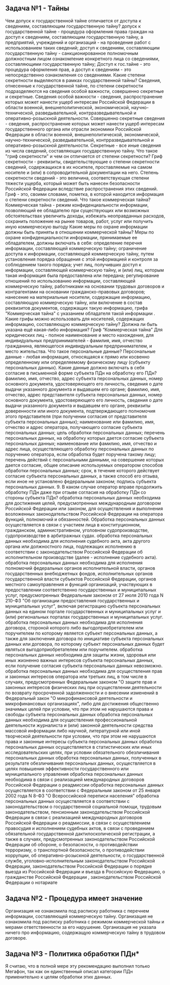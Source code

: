 ## Задача №1 - Тайны

Чем допуск к государственной тайне отличается от доступа к сведениям, составляющим государственную тайну? 
допуск к государственной тайне - процедура оформления права граждан на доступ к сведениям, составляющим государственную тайну, а предприятий, учреждений и организаций - на проведение работ с использованием таких сведений;
доступ к сведениям, составляющим государственную тайну - санкционированное полномочным должностным лицом ознакомление конкретного лица со сведениями, составляющими государственную тайну;
Доступ к гос.тайне - это процедура оформления прав, а доступ к сведениям - это непосредственно ознакомления со сведениями.
Какие степени секретности выделяются в рамках государственной тайны? 
Сведения, отнесенные к государственной тайне, по степени секретности подразделяются на сведения особой важности, совершенно секретные и секретные.
Сведения особой важности - сведения, распространение которых может нанести ущерб интересам Российской Федерации в области военной, внешнеполитической, экономической, научно-технической, разведывательной, контрразведывательной и оперативно-розыскной деятельности.
Совершенно секретные сведения - сведения, распространение которых может нанести ущерб интересам государственного органа или отрасли экономики Российской Федерации в области военной, внешнеполитической, экономической, научно-технической, разведывательной, контрразведывательной и оперативно-розыскной деятельности.
Секретные - все иные сведения из числа сведений, составляющих государственную тайну.
Что такое "гриф секретности" и чем он отличается от степени секретности? 
Гриф секретности - реквизиты, свидетельствующие о степени секретности сведений, содержащихся в их носителе, проставляемые на самом носителе и (или) в сопроводительной документации на него.
Степень секретности сведений - это величина, соответствующая степени тяжести ущерба, который может быть нанесен безопасности Российской Федерации вследствие распространения этих сведений.
Гриф - это, своими словами, пометка, в которой находится информация о степени секретности сведений.
Что такое коммерческая тайна? 
Коммерческая тайна - режим конфиденциальности информации, позволяющий ее обладателю при существующих или возможных обстоятельствах увеличить доходы, избежать неоправданных расходов, сохранить положение на рынке товаров, работ, услуг или получить иную коммерческую выгоду
Какие меры по охране информации должны быть приняты в отношении коммерческой тайны? 
Меры по охране конфиденциальности информации, принимаемые ее обладателем, должны включать в себя:
определение перечня информации, составляющей коммерческую тайну;
ограничение доступа к информации, составляющей коммерческую тайну, путем установления порядка обращения с этой информацией и контроля за соблюдением такого порядка;
учет лиц, получивших доступ к информации, составляющей коммерческую тайну, и (или) лиц, которым такая информация была предоставлена или передана;
регулирование отношений по использованию информации, составляющей коммерческую тайну, работниками на основании трудовых договоров и контрагентами на основании гражданско-правовых договоров;
нанесение на материальные носители, содержащие информацию, составляющую коммерческую тайну, или включение в состав реквизитов документов, содержащих такую информацию, грифа "Коммерческая тайна" с указанием обладателя такой информации .
Какие грифы можно использовать для носителей, содержащих информацию, составляющую коммерческую тайну? Должна ли быть указана ещё какая-либо информация? 
Гриф “Коммерческая тайна”
Для юридических лиц - полное наименование и место нахождения, для индивидуальных предпринимателей - фамилия, имя, отчество гражданина, являющегося индивидуальным предпринимателем, и место жительства.
Что такое персональные данные? 
Персональные данные - любая информация, относящаяся к прямо или косвенно определенному или определяемому физическому лицу (субъекту персональных данных).
Какие данные должно включать в себя согласие в письменной форме субъекта ПДн на обработку его ПДн? 
фамилию, имя, отчество, адрес субъекта персональных данных, номер основного документа, удостоверяющего его личность, сведения о дате выдачи указанного документа и выдавшем его органе;
фамилию, имя, отчество, адрес представителя субъекта персональных данных, номер основного документа, удостоверяющего его личность, сведения о дате выдачи указанного документа и выдавшем его органе, реквизиты доверенности или иного документа, подтверждающего полномочия этого представителя (при получении согласия от представителя субъекта персональных данных);
наименование или фамилию, имя, отчество и адрес оператора, получающего согласие субъекта персональных данных;
цель обработки персональных данных;
перечень персональных данных, на обработку которых дается согласие субъекта персональных данных;
наименование или фамилию, имя, отчество и адрес лица, осуществляющего обработку персональных данных по поручению оператора, если обработка будет поручена такому лицу;
перечень действий с персональными данными, на совершение которых дается согласие, общее описание используемых оператором способов обработки персональных данных;
срок, в течение которого действует согласие субъекта персональных данных, а также способ его отзыва, если иное не установлено федеральным законом;
подпись субъекта персональных данных.
9. В каком случае оператор вправе продолжить обработку ПДн даже при отзыве согласия на обработку ПДн со стороны субъекта ПДн? 
обработка персональных данных необходима для достижения целей, предусмотренных международным договором Российской Федерации или законом, для осуществления и выполнения возложенных законодательством Российской Федерации на оператора функций, полномочий и обязанностей. 
Обработка персональных данных осуществляется в связи с участием лица в конституционном, гражданском, административном, уголовном судопроизводстве, судопроизводстве в арбитражных судах. 
обработка персональных данных необходима для исполнения судебного акта, акта другого органа или должностного лица, подлежащих исполнению в соответствии с законодательством Российской Федерации об исполнительном производстве (далее - исполнение судебного акта). 
обработка персональных данных необходима для исполнения полномочий федеральных органов исполнительной власти, органов государственных внебюджетных фондов, исполнительных органов государственной власти субъектов Российской Федерации, органов местного самоуправления и функций организаций, участвующих в предоставлении соответственно государственных и муниципальных услуг, предусмотренных Федеральным законом от 27 июля 2010 года N 210-ФЗ "Об организации предоставления государственных и муниципальных услуг", включая регистрацию субъекта персональных данных на едином портале государственных и муниципальных услуг и (или) региональных порталах государственных и муниципальных услуг. 
обработка персональных данных необходима для исполнения договора, стороной которого либо выгодоприобретателем или поручителем по которому является субъект персональных данных, а также для заключения договора по инициативе субъекта персональных данных или договора, по которому субъект персональных данных будет являться выгодоприобретателем или поручителем. 
обработка персональных данных необходима для защиты жизни, здоровья или иных жизненно важных интересов субъекта персональных данных, если получение согласия субъекта персональных данных невозможно. 
обработка персональных данных необходима для осуществления прав и законных интересов оператора или третьих лиц, в том числе в случаях, предусмотренных Федеральным законом "О защите прав и законных интересов физических лиц при осуществлении деятельности по возврату просроченной задолженности и о внесении изменений в Федеральный закон "О микрофинансовой деятельности и микрофинансовых организациях", либо для достижения общественно значимых целей при условии, что при этом не нарушаются права и свободы субъекта персональных данных 
обработка персональных данных необходима для осуществления профессиональной деятельности журналиста и (или) законной деятельности средства массовой информации либо научной, литературной или иной творческой деятельности при условии, что при этом не нарушаются права и законные интересы субъекта персональных данных 
обработка персональных данных осуществляется в статистических или иных исследовательских целях, при условии обязательного обезличивания персональных данных 
обработка персональных данных, полученных в результате обезличивания персональных данных, осуществляется в целях повышения эффективности государственного или муниципального управления 
обработка персональных данных необходима в связи с реализацией международных договоров Российской Федерации о реадмиссии 
обработка персональных данных осуществляется в соответствии с Федеральным законом от 25 января 2002 года N 8-ФЗ "О Всероссийской переписи населения" 
обработка персональных данных осуществляется в соответствии с законодательством о государственной социальной помощи, трудовым законодательством, пенсионным законодательством Российской Федерации 
в связи с реализацией международных договоров Российской Федерации о реадмиссии, в связи с осуществлением правосудия и исполнением судебных актов, в связи с проведением обязательной государственной дактилоскопической регистрации, а также в случаях, предусмотренных законодательством Российской Федерации об обороне, о безопасности, о противодействии терроризму, о транспортной безопасности, о противодействии коррупции, об оперативно-розыскной деятельности, о государственной службе, уголовно-исполнительным законодательством Российской Федерации, законодательством Российской Федерации о порядке выезда из Российской Федерации и въезда в Российскую Федерацию, о гражданстве Российской Федерации , законодательством Российской Федерации о нотариате 
## Задача №2 - Процедура имеет значение
Организация не ознакомила под расписку работника с перечнем информации, составляющей коммерческую тайну. 
Организация не ознакомила под расписку работника с режимом коммерческой тайны и мерами ответственности за его нарушение. 
Организация не указала ничего про информацию, содержащую коммерческую тайну в трудовом договоре. 
## Задача №3 - Политика обработки ПДн*
Я считаю, что в полной мере эту рекомендацию выполнил только Мегафон, так как он единственный описал категории ПДн применительно к целям обработки этих данных.
